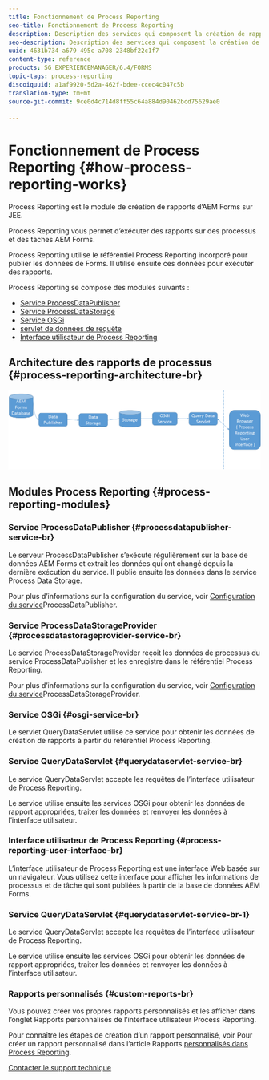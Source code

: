 ```yaml
---
title: Fonctionnement de Process Reporting
seo-title: Fonctionnement de Process Reporting
description: Description des services qui composent la création de rapports de processus d’AEM Forms sur JEE et présentation de l’interface utilisateur de création de rapports de processus
seo-description: Description des services qui composent la création de rapports de processus d’AEM Forms sur JEE et présentation de l’interface utilisateur de création de rapports de processus
uuid: 4631b734-a679-495c-a708-2348bf22c1f7
content-type: reference
products: SG_EXPERIENCEMANAGER/6.4/FORMS
topic-tags: process-reporting
discoiquuid: a1af9920-5d2a-462f-bdee-ccec4c047c5b
translation-type: tm+mt
source-git-commit: 9ce0d4c714d8ff55c64a884d90462bcd75629ae0

---
```



# Fonctionnement de Process Reporting {#how-process-reporting-works}

Process Reporting est le module de création de rapports d’AEM Forms sur JEE.

Process Reporting vous permet d’exécuter des rapports sur des processus et des tâches AEM Forms.

Process Reporting utilise le référentiel Process Reporting incorporé pour publier les données de Forms. Il utilise ensuite ces données pour exécuter des rapports.

Process Reporting se compose des modules suivants :

* [Service ProcessDataPublisher](/help/forms/using/process-reporting/process-reporting-architecture.md#p-processdatapublisher-service-br-p)
* [Service ProcessDataStorage](/help/forms/using/process-reporting/process-reporting-architecture.md#p-processdatastorageprovider-service-br-p)
* [Service OSGi](/help/forms/using/process-reporting/process-reporting-architecture.md#p-osgi-service-br-p)
* [servlet de données de requête](/help/forms/using/process-reporting/process-reporting-architecture.md#p-querydataservlet-service-br-p)
* [Interface utilisateur de Process Reporting](/help/forms/using/process-reporting/process-reporting-architecture.md#p-process-reporting-user-interface-br-p)

## Architecture des rapports de processus {#process-reporting-architecture-br}

![processreportingarchitecture](assets/processreportingarchitecture.png)

## Modules Process Reporting {#process-reporting-modules}

### Service ProcessDataPublisher {#processdatapublisher-service-br}

Le serveur ProcessDataPublisher s’exécute régulièrement sur la base de données AEM Forms et extrait les données qui ont changé depuis la dernière exécution du service. Il publie ensuite les données dans le service Process Data Storage.

Pour plus d’informations sur la configuration du service, voir [Configuration du service](/help/forms/using/process-reporting/install-start-process-reporting.md#p-reportconfiguration-service-p)ProcessDataPublisher.

### Service ProcessDataStorageProvider {#processdatastorageprovider-service-br}

Le service ProcessDataStorageProvider reçoit les données de processus du service ProcessDataPublisher et les enregistre dans le référentiel Process Reporting.

Pour plus d’informations sur la configuration du service, voir [Configuration du service](/help/forms/using/process-reporting/install-start-process-reporting.md#p-to-configure-the-process-reporting-repository-locations-p)ProcessDataStorageProvider.

### Service OSGi {#osgi-service-br}

Le servlet QueryDataServlet utilise ce service pour obtenir les données de création de rapports à partir du référentiel Process Reporting.

### Service QueryDataServlet {#querydataservlet-service-br}

Le service QueryDataServlet accepte les requêtes de l’interface utilisateur de Process Reporting.

Le service utilise ensuite les services OSGi pour obtenir les données de rapport appropriées, traiter les données et renvoyer les données à l’interface utilisateur.

### Interface utilisateur de Process Reporting {#process-reporting-user-interface-br}

L’interface utilisateur de Process Reporting est une interface Web basée sur un navigateur. Vous utilisez cette interface pour afficher les informations de processus et de tâche qui sont publiées à partir de la base de données AEM Forms.

### Service QueryDataServlet {#querydataservlet-service-br-1}

Le service QueryDataServlet accepte les requêtes de l’interface utilisateur de Process Reporting.

Le service utilise ensuite les services OSGi pour obtenir les données de rapport appropriées, traiter les données et renvoyer les données à l’interface utilisateur.

### Rapports personnalisés {#custom-reports-br}

Vous pouvez créer vos propres rapports personnalisés et les afficher dans l’onglet Rapports personnalisés de l’interface utilisateur Process Reporting.

Pour connaître les étapes de création d’un rapport personnalisé, voir Pour créer un rapport personnalisé dans l’article Rapports [personnalisés dans Process Reporting](/help/forms/using/process-reporting/process-reporting-custom-reports.md).

[Contacter le support technique](https://www.adobe.com/account/sign-in.supportportal.html)
